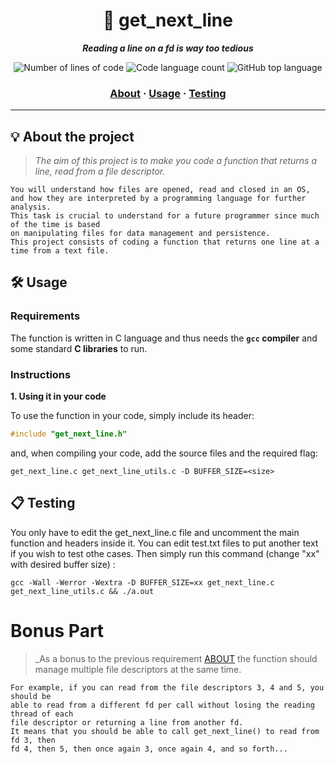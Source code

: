 <h1 align="center">
	📖 get_next_line
</h1>

<p align="center">
	<b><i>Reading a line on a fd is way too tedious</i></b><br>
</p>

<p align="center">
<img alt="Number of lines of code" src="https://img.shields.io/tokei/lines/github/Cloneg7/git_next_line?color=critical" />
<img alt="Code language count" src="https://img.shields.io/github/languages/count/Cloneg7/git_next_line?color=yellow" />
<img alt="GitHub top language" src="https://img.shields.io/github/languages/top/Cloneg7/git_next_line?color=blue" />

<h3 align="center">
	<a href="#%EF%B8%8F-about">About</a>
	<span> · </span>
	<a href="#%EF%B8%8F-usage">Usage</a>
	<span> · </span>
	<a href="#-testing">Testing</a>
</h3>

-------

## 💡 About the project

> _The aim of this project is to make you code a function that returns a line, read from a file descriptor._

	You will understand how files are opened, read and closed in an OS,
	and how they are interpreted by a programming language for further analysis.
	This task is crucial to understand for a future programmer since much of the time is based
	on manipulating files for data management and persistence.
	This project consists of coding a function that returns one line at a time from a text file.


## 🛠️ Usage

### Requirements

The function is written in C language and thus needs the **`gcc` compiler** and some standard **C libraries** to run.

### Instructions

**1. Using it in your code**

To use the function in your code, simply include its header:

```C
#include "get_next_line.h"
```

and, when compiling your code, add the source files and the required flag:

```shell
get_next_line.c get_next_line_utils.c -D BUFFER_SIZE=<size>
```

## 📋 Testing

You only have to edit the get_next_line.c file and uncomment the main function and headers inside it.
You can edit test.txt files to put another text if you wish to test othe cases.
Then simply run this command (change "xx" with desired buffer size) :

```shell
gcc -Wall -Werror -Wextra -D BUFFER_SIZE=xx get_next_line.c get_next_line_utils.c && ./a.out
```

# Bonus Part

> _As a bonus to the previous requirement <a href="#previous-sectio">ABOUT</a> the function should manage multiple file descriptors at the same time.


	For example, if you can read from the file descriptors 3, 4 and 5, you should be
	able to read from a different fd per call without losing the reading thread of each
	file descriptor or returning a line from another fd.
	It means that you should be able to call get_next_line() to read from fd 3, then
	fd 4, then 5, then once again 3, once again 4, and so forth...
